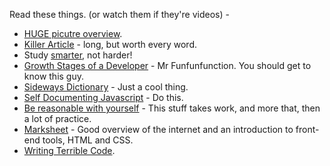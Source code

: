 Read these things.  (or watch them if they're videos) -  
   * [HUGE picutre overview](https://www.youtube.com/watch?v=sBzRwzY7G-k).  
   * [Killer Article](http://peternixey.com/post/83510597580/how-to-be-a-great-software-developer) - long, but worth every word.  
   * Study [smarter](https://youtu.be/Xt5qpbiqw2g?t=297), not harder!
   * [Growth Stages of a Developer](https://www.youtube.com/watch?v=2qYll837a_0) - Mr Funfunfunction.  You should get to know this guy.   
   * [Sideways Dictionary](https://sidewaysdictionary.com/#/) - Just a cool thing.  
   * [Self Documenting Javascript](https://www.sitepoint.com/self-documenting-javascript/) - Do this.  
   * [Be reasonable with yourself](http://norvig.com/21-days.html) - This stuff takes work, and more that, then a lot of practice.  
   * [Marksheet](http://marksheet.io/) - Good overview of the internet and an introduction to front-end tools, HTML and CSS.  
   * [Writing Terrible Code](https://www.se.rit.edu/~tabeec/RIT_441/Resources_files/How%20To%20Write%20Unmaintainable%20Code.pdf).  


